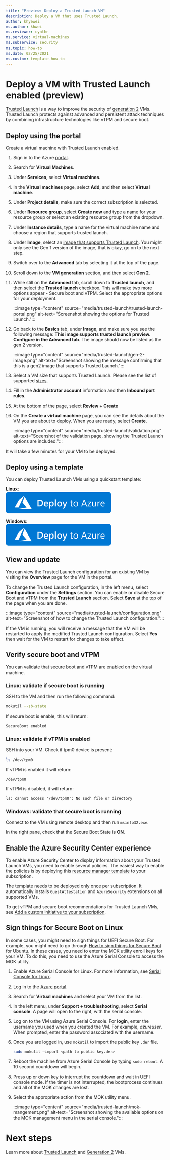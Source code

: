 ```yaml
---
title: "Preview: Deploy a Trusted Launch VM"
description: Deploy a VM that uses Trusted Launch. 
author: khyewei
ms.author: khwei
ms.reviewer: cynthn
ms.service: virtual-machines
ms.subservice: security
ms.topic: how-to 
ms.date: 02/25/2021
ms.custom: template-how-to 
---
```


# Deploy a VM with Trusted Launch enabled (preview)

[Trusted Launch](trusted-launch.md) is a way to improve the security of [generation 2](generation-2.md) VMs. Trusted Launch protects against advanced and persistent attack techniques by combining infrastructure technologies like vTPM and secure boot.

## Deploy using the portal

Create a virtual machine with Trusted Launch enabled.

1. Sign in to the Azure [portal](https://portal.azure.com).
1. Search for **Virtual Machines**.
1. Under **Services**, select **Virtual machines**.
1. In the **Virtual machines** page, select **Add**, and then select **Virtual machine**.
1. Under **Project details**, make sure the correct subscription is selected.
1. Under **Resource group**, select **Create new** and type a name for your resource group or select an existing resource group from the dropdown.
1. Under **Instance details**, type a name for the virtual machine name and choose a region that supports trusted launch.
1. Under **Image**, select an [image that supports Trusted Launch](trusted-launch.md#public-preview-limitations). You might only see the Gen 1 version of the image, that is okay, go on to the next step.
1. Switch over to the **Advanced** tab by selecting it at the top of the page.
1. Scroll down to the **VM generation** section, and then select **Gen 2**.
1. While still on the **Advanced** tab, scroll down to **Trusted launch**, and then select the **Trusted launch** checkbox. This will make two more options appear - Secure boot and vTPM. Select the appropriate options for your deployment.

    :::image type="content" source="media/trusted-launch/trusted-launch-portal.png" alt-text="Screenshot showing the options for Trusted Launch.":::

1. Go back to the **Basics** tab, under **Image**, and make sure you see the following message: **This image supports trusted launch preview. Configure in the Advanced tab**. The image should now be listed as the gen 2 version.

    :::image type="content" source="media/trusted-launch/gen-2-image.png" alt-text="Screenshot showing the message confirming that this is a gen2 image that supports Trusted Launch.":::

1.	Select a VM size that supports Trusted Launch. Please see the list of supported [sizes](trusted-launch.md#public-preview-limitations).
1.	Fill in the **Administrator account** information and then **Inbound port rules**.
1.	At the bottom of the page, select **Review + Create**
1.	On the **Create a virtual machine** page, you can see the details about the VM you are about to deploy. When you are ready, select **Create**.

    :::image type="content" source="media/trusted-launch/validation.png" alt-text="Sceenshot of the validation page, showing the Trusted Launch options are included.":::


It will take a few minutes for your VM to be deployed. 

## Deploy using a template

You can deploy Trusted Launch VMs using a quickstart template:

**Linux**:    
[![Deploy To Azure](https://raw.githubusercontent.com/Azure/azure-quickstart-templates/master/1-CONTRIBUTION-GUIDE/images/deploytoazure.svg?sanitize=true)](https://portal.azure.com/#create/Microsoft.Template/uri/https%3A%2F%2Fraw.githubusercontent.com%2Fprash200%2Fazure-quickstart-templates%2Fmaster%2F101-vm-trustedlaunch-linux%2Fazuredeploy.json/createUIDefinitionUri/https%3A%2F%2Fraw.githubusercontent.com%2Fprash200%2Fazure-quickstart-templates%2Fmaster%2F101-vm-trustedlaunch-linux%2FcreateUiDefinition.json)

**Windows**:    
[![Deploy To Azure](https://raw.githubusercontent.com/Azure/azure-quickstart-templates/master/1-CONTRIBUTION-GUIDE/images/deploytoazure.svg?sanitize=true)](https://portal.azure.com/#create/Microsoft.Template/uri/https%3A%2F%2Fraw.githubusercontent.com%2Fprash200%2Fazure-quickstart-templates%2Fmaster%2F101-vm-trustedlaunch-windows%2Fazuredeploy.json/createUIDefinitionUri/https%3A%2F%2Fraw.githubusercontent.com%2Fprash200%2Fazure-quickstart-templates%2Fmaster%2F101-vm-trustedlaunch-windows%2FcreateUiDefinition.json)

## View and update

You can view the Trusted Launch configuration for an existing VM by visiting the **Overview** page for the VM in the portal.

To change the Trusted Launch configuration, in the left menu, select **Configuration** under the **Settings** section. You can enable or disable Secure Boot and vTPM from the **Trusted Launch** section. Select **Save** at the top of the page when you are done. 

:::image type="content" source="media/trusted-launch/configuration.png" alt-text="Screenshot of how to change the Trusted Launch configuration.":::

If the VM is running, you will receive a message  that the VM will be restarted to apply the modified Trusted Launch configuration. Select **Yes** then wait for the VM to restart for changes to take effect.


## Verify secure boot and vTPM

You can validate that secure boot and vTPM are enabled on the virtual machine.
	
### Linux: validate if secure boot is running

SSH to the VM and then run the following command: 

```bash
mokutil --sb-state
```

If secure boot is enable, this will return:
 
```bash
SecureBoot enabled 
```

### Linux: validate if vTPM is enabled

SSH into your VM. Check if tpm0 device is present: 

```bash
ls /dev/tpm0
```

If vTPM is enabled it will return:

```output
/dev/tpm0
```

If vTPM is disabled, it will return:

```output
ls: cannot access '/dev/tpm0': No such file or directory
```

### Windows: validate that secure boot is running

Connect to the VM using remote desktop and then run `msinfo32.exe`.

In the right pane, check that the Secure Boot State is **ON**.

## Enable the Azure Security Center experience

To enable Azure Security Center to display information about your Trusted Launch VMs, you need to enable several policies. The easiest way to enable the policies is by deploying this [resource manager template](https://github.com/prash200/azure-quickstart-templates/tree/master/101-asc-trustedlaunch-policies) to your subscription.

The template needs to be deployed only once per subscription. It automatically installs `GuestAttestation` and `AzureSecurity` extensions on all supported VMs.

To get vTPM and secure boot recommendations for Trusted Launch VMs, see [Add a custom initiative to your subscription](https://docs.microsoft.com/en-us/azure/security-center/custom-security-policies#to-add-a-custom-initiative-to-your-subscription).
 
## Sign things for Secure Boot on Linux

In some cases, you might need to sign things for UEFI Secure Boot.  For example, you might need to go through [How to sign things for Secure Boot](https://ubuntu.com/blog/how-to-sign-things-for-secure-boot) for Ubuntu. In these cases, you need to enter the MOK utility enroll keys for your VM. To do this, you need to use the Azure Serial Console to access the MOK utility.

1. Enable Azure Serial Console for Linux. For more information, see [Serial Console for Linux](serial-console-linux.md).
1. Log in to the [Azure portal](https://portal.azure.com).
1. Search for **Virtual machines** and select your VM from the list.
1. In the left menu, under **Support + troubleshooting**, select **Serial console**. A page will open to the right, with the serial console.
1. Log on to the VM using Azure Serial Console. For **login**, enter the username you used when you created the VM. For example, *azureuser*. When prompted, enter the password associated with the username.
1. Once you are logged in, use `mokutil` to import the public key `.der` file.

    ```bash
    sudo mokutil –import <path to public key.der> 
    ```
1. Reboot the machine from Azure Serial Console by typing `sudo reboot`. A 10 second countdown will begin.
1. Press up or down key to interrupt the countdown and wait in UEFI console mode. If the timer is not interrupted, the bootprocess continues and all of the MOK changes are lost.
1. Select the appropriate action from the MOK utility menu.

    :::image type="content" source="media/trusted-launch/mok-mangement.png" alt-text="Screenshot showing the available options on the MOK management menu in the serial console.":::


# Next steps

Learn more about [Trusted Launch](trusted-launch.md) and [Generation 2](generation-2.md) VMs.

